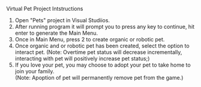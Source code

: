 Virtual Pet Project
Intstructions
1. Open "Pets" project in Visual Studiios.
2. After running program it will prompt you to press any key to continue, hit enter to generate the Main Menu.
3. Once in Main Menu, press 2 to create organic or robotic pet.
4. Once organic and or robotic pet has been created, select the option to interact pet.
    (Note: Overtime pet status will decrease incrementally, interacting with pet will positively increase pet status;)
5. If you love your pet, you may choose to adopt your pet to take home to join your family.   
    (Note: Apoption of pet will permanently remove pet from the game.)
